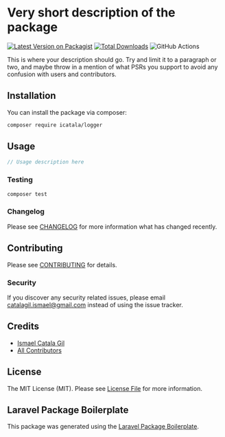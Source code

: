 # Very short description of the package

[![Latest Version on Packagist](https://img.shields.io/packagist/v/icatala/logger.svg?style=flat-square)](https://packagist.org/packages/icatala/logger)
[![Total Downloads](https://img.shields.io/packagist/dt/icatala/logger.svg?style=flat-square)](https://packagist.org/packages/icatala/logger)
![GitHub Actions](https://github.com/icatala/logger/actions/workflows/main.yml/badge.svg)

This is where your description should go. Try and limit it to a paragraph or two, and maybe throw in a mention of what PSRs you support to avoid any confusion with users and contributors.

## Installation

You can install the package via composer:

```bash
composer require icatala/logger
```

## Usage

```php
// Usage description here
```

### Testing

```bash
composer test
```

### Changelog

Please see [CHANGELOG](CHANGELOG.md) for more information what has changed recently.

## Contributing

Please see [CONTRIBUTING](CONTRIBUTING.md) for details.

### Security

If you discover any security related issues, please email catalagil.ismael@gmail.com instead of using the issue tracker.

## Credits

-   [Ismael Catala Gil](https://github.com/icatala)
-   [All Contributors](../../contributors)

## License

The MIT License (MIT). Please see [License File](LICENSE.md) for more information.

## Laravel Package Boilerplate

This package was generated using the [Laravel Package Boilerplate](https://laravelpackageboilerplate.com).
